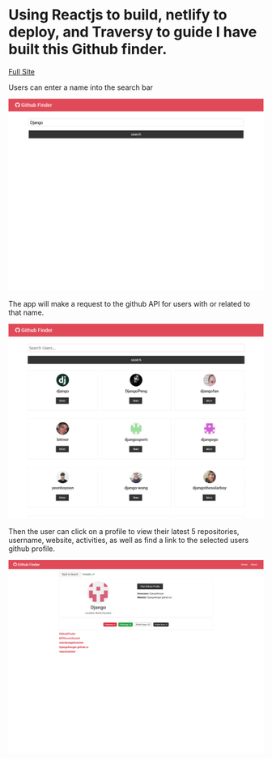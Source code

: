 
<h1>Using Reactjs to build, netlify to deploy, and Traversy to guide I have built this Github finder. </h1>

<a href = "https://djangosgithubfinder.netlify.app/">Full Site</a>

Users can enter a name into the search bar

<img src="./images/searchdjango1.png" />

The app will make a request to the github API for users with or related to that name.

<img src="./images/searchdjango.png" />

Then the user can click on a profile to view their latest 5 repositories, username, website, activities,  as well as find a link to the selected users github profile. 

<img src="./images/djangoprofile.png" />
